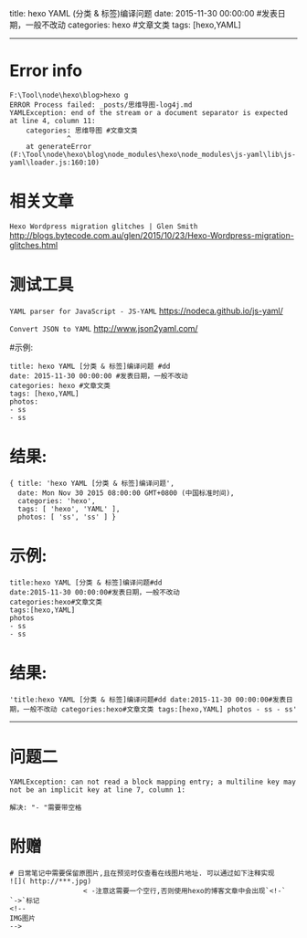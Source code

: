 title: hexo YAML (分类 & 标签)编译问题
date: 2015-11-30 00:00:00 #发表日期，一般不改动
categories: hexo #文章文类 
tags: [hexo,YAML]

---

# Error info
```
F:\Tool\node\hexo\blog>hexo g
ERROR Process failed: _posts/思维导图-log4j.md
YAMLException: end of the stream or a document separator is expected at line 4, column 11:
    categories: 思维导图 #文章文类
              ^
    at generateError (F:\Tool\node\hexo\blog\node_modules\hexo\node_modules\js-yaml\lib\js-yaml\loader.js:160:10)
```


# 相关文章
`Hexo Wordpress migration glitches | Glen Smith`
http://blogs.bytecode.com.au/glen/2015/10/23/Hexo-Wordpress-migration-glitches.html


# 测试工具
`YAML parser for JavaScript - JS-YAML`
https://nodeca.github.io/js-yaml/


`Convert JSON to YAML`
http://www.json2yaml.com/


#示例:
```
title: hexo YAML [分类 & 标签]编译问题 #dd
date: 2015-11-30 00:00:00 #发表日期，一般不改动
categories: hexo #文章文类 
tags: [hexo,YAML]
photos:
- ss
- ss
```
# 结果:
```
{ title: 'hexo YAML [分类 & 标签]编译问题',
  date: Mon Nov 30 2015 08:00:00 GMT+0800 (中国标准时间),
  categories: 'hexo',
  tags: [ 'hexo', 'YAML' ],
  photos: [ 'ss', 'ss' ] }
```


# 示例:
```
title:hexo YAML [分类 & 标签]编译问题#dd
date:2015-11-30 00:00:00#发表日期，一般不改动
categories:hexo#文章文类 
tags:[hexo,YAML]
photos
- ss
- ss
```


# 结果:
```
'title:hexo YAML [分类 & 标签]编译问题#dd date:2015-11-30 00:00:00#发表日期，一般不改动 categories:hexo#文章文类 tags:[hexo,YAML] photos - ss - ss'
```

---

# 问题二
```
YAMLException: can not read a block mapping entry; a multiline key may not be an implicit key at line 7, column 1:
```
```
解决: "- "需要带空格
```


# 附赠
```
# 日常笔记中需要保留原图片,且在预览时仅查看在线图片地址. 可以通过如下注释实现
![]( http://***.jpg)
                  < -注意这需要一个空行,否则使用hexo的博客文章中会出现`<!-` `->`标记
<!-- 
IMG图片
-->
```

<!-- more -->
